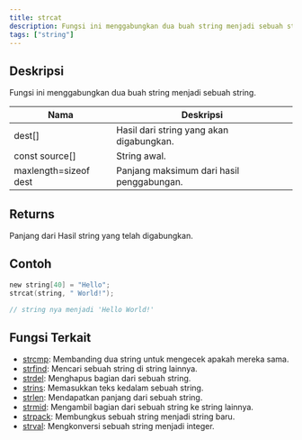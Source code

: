 ```yaml
---
title: strcat
description: Fungsi ini menggabungkan dua buah string menjadi sebuah string.
tags: ["string"]
---
```


<LowercaseNote />

## Deskripsi

Fungsi ini menggabungkan dua buah string menjadi sebuah string.

| Nama                  | Deskripsi                                            |
| --------------------- | ---------------------------------------------------- |
| dest[]                | Hasil dari string yang akan digabungkan.             |
| const source[]        | String awal.                                         |
| maxlength=sizeof dest | Panjang maksimum dari hasil penggabungan.            |

## Returns

Panjang dari Hasil string yang telah digabungkan.

## Contoh

```c
new string[40] = "Hello";
strcat(string, " World!");

// string nya menjadi 'Hello World!'
```

## Fungsi Terkait

- [strcmp](strcmp): Membanding dua string untuk mengecek apakah mereka sama.
- [strfind](strfind): Mencari sebuah string di string lainnya.
- [strdel](strdel): Menghapus bagian dari sebuah string.
- [strins](strins): Memasukkan teks kedalam sebuah string.
- [strlen](strlen): Mendapatkan panjang dari sebuah string.
- [strmid](strmid): Mengambil bagian dari sebuah string ke string lainnya.
- [strpack](strpack): Membungkus sebuah string menjadi string baru.
- [strval](strval): Mengkonversi sebuah string menjadi integer.
